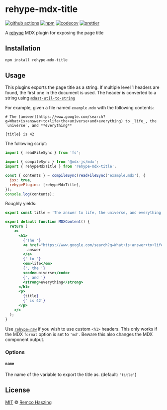 # rehype-mdx-title

[![github actions](https://github.com/remcohaszing/rehype-mdx-title/actions/workflows/ci.yml/badge.svg)](https://github.com/remcohaszing/rehype-mdx-title/actions/workflows/ci.yml)
[![npm](https://img.shields.io/npm/v/rehype-mdx-title)](https://www.npmjs.com/package/rehype-mdx-title)
[![codecov](https://codecov.io/gh/remcohaszing/rehype-mdx-title/branch/main/graph/badge.svg)](https://codecov.io/gh/remcohaszing/rehype-mdx-title)
[![prettier](https://img.shields.io/badge/code_style-prettier-ff69b4.svg)](https://prettier.io)

A [rehype](https://github.com/rehypejs/rehype) MDX plugin for exposing the page title

## Installation

```sh
npm install rehype-mdx-title
```

## Usage

This plugins exports the page title as a string. If multiple level 1 headers are found, the first
one in the document is used. The header is converted to a string using
[`mdast-util-to-string`](https://github.com/syntax-tree/mdast-util-to-string#readme)

For example, given a file named `example.mdx` with the following contents:

```mdx
# The [answer](https://www.google.com/search?q=What+is+answer+to+life+the+universe+and+everything) to _life_, the `universe`, and **everything**

{title} is 42
```

The following script:

```js
import { readFileSync } from 'fs';

import { compileSync } from '@mdx-js/mdx';
import { rehypeMdxTitle } from 'rehype-mdx-title';

const { contents } = compileSync(readFileSync('example.mdx'), {
  jsx: true,
  rehypePlugins: [rehypeMdxTitle],
});
console.log(contents);
```

Roughly yields:

```jsx
export const title = 'The answer to life, the universe, and everything';

export default function MDXContent() {
  return (
    <>
      <h1>
        {'The '}
        <a href="https://www.google.com/search?q=What+is+answer+to+life+the+universe+and+everything">
          answer
        </a>
        {' to '}
        <em>life</em>
        {', the '}
        <code>universe</code>
        {', and '}
        <strong>everything</strong>
      </h1>
      <p>
        {title}
        {' is 42'}
      </p>
    </>
  );
}
```

Use [`rehype-raw`](https://github.com/rehypejs/rehype-raw) if you wish to use custom `<h1>` headers.
This only works if the MDX `format` option is set to `'md'`. Beware this also changes the MDX
component output.

### Options

#### `name`

The name of the variable to export the title as. (default: `'title'`)

## License

[MIT](LICENSE.md) © [Remco Haszing](https://github.com/remcohaszing)
